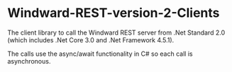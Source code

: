 # Windward-REST-version-2-Clients
The client library to call the Windward REST server from .Net Standard 2.0 (which includes .Net Core 3.0 and .Net Framework 4.5.1).

The calls use the async/await functionality in C# so each call is asynchronous.
